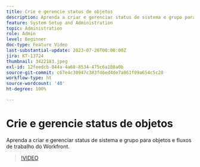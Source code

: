```yaml
---
title: Crie e gerencie status de objetos
description: Aprenda a criar e gerenciar status de sistema e grupo para objetos e fluxos de trabalho do Workfront.
feature: System Setup and Administration
topic: Administration
role: Admin
level: Beginner
doc-type: Feature Video
last-substantial-update: 2023-07-28T00:00:00Z
jira: KT-13724
thumbnail: 3422183.jpeg
exl-id: 12feedcb-044a-4a60-8534-475c6a108a0b
source-git-commit: c67e4c30947c383fd6ed4de7a861f09a654c5c20
workflow-type: ht
source-wordcount: '40'
ht-degree: 100%

---
```


# Crie e gerencie status de objetos

Aprenda a criar e gerenciar status de sistema e grupo para objetos e fluxos de trabalho do Workfront.

>[!VIDEO](https://video.tv.adobe.com/v/3422183/?learn=on)
